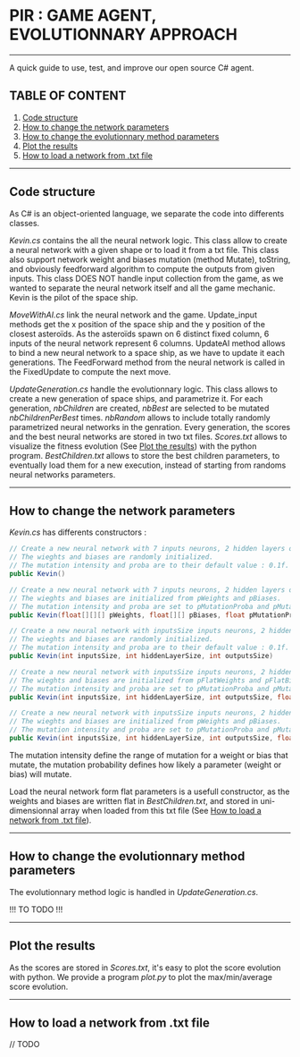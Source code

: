 # PIR : GAME AGENT, EVOLUTIONNARY APPROACH

***
A quick guide to use, test, and improve our open source C# agent.

## TABLE OF CONTENT 
1. [Code structure](#code-structure)
2. [How to change the network parameters](#network-parameters)
3. [How to change the evolutionnary method parameters](#evolutionnary-parameters)
4. [Plot the results](#plot)
5. [How to load a network from .txt file](#load-network)

***

## Code structure

As C# is an object-oriented language, we separate the code into differents classes.

*Kevin.cs* contains the all the neural network logic. This class allow to create a neural network with a given shape or to load it from a txt file. This class also support network weight and biases mutation (method Mutate), toString, and obviously feedforward algorithm to compute the outputs from given inputs. This class DOES NOT handle input collection from the game, as we wanted to separate the neural network itself and all the game mechanic. Kevin is the pilot of the space ship.

*MoveWithAI.cs* link the neural network and the game. Update_input methods get the x position of the space ship and the y position of the closest asteroïds. As the asteroïds spawn on 6 distinct fixed column, 6 inputs of the neural network represent 6 columns. UpdateAI method allows to bind a new neural network to a space ship, as we have to update it each generations. The FeedForward method from the neural network is called in the FixedUpdate to compute the next move.

*UpdateGeneration.cs* handle the evolutionnary logic. This class allows to create a new generation of space ships, and parametrize it. For each generation, *nbChildren* are created, *nbBest* are selected to be mutated *nbChildrenPerBest* times. *nbRandom* allows to include totally randomly parametrized neural networks in the genration. Every generation, the scores and the best neural networks are stored in two txt files. *Scores.txt* allows to visualize the fitness evolution (See [Plot the results](#plot)) with the python program. *BestChildren.txt* allows to store the best children parameters, to eventually load them for a new execution, instead of starting from randoms neural networks parameters.

***

## How to change the network parameters

*Kevin.cs* has differents constructors :

```cs
// Create a new neural network with 7 inputs neurons, 2 hidden layers of 8 neurons, 6 outputs neurons.
// The wieghts and biases are randomly initialized.
// The mutation intensity and proba are to their default value : 0.1f.
public Kevin()

// Create a new neural network with 7 inputs neurons, 2 hidden layers of 8 neurons, 3 outputs neurons.
// The wieghts and biases are initialized from pWeights and pBiases.
// The mutation intensity and proba are set to pMutationProba and pMutationIntensity.
public Kevin(float[][][] pWeights, float[][] pBiases, float pMutationProba, float pMutationIntensity)

// Create a new neural network with inputsSize inputs neurons, 2 hidden layers of hiddenLayerSize neurons, outputsSize outputs neurons.
// The wieghts and biases are randomly initialized.
// The mutation intensity and proba are to their default value : 0.1f.
public Kevin(int inputsSize, int hiddenLayerSize, int outputsSize)

// Create a new neural network with inputsSize inputs neurons, 2 hidden layers of hiddenLayerSize neurons, outputsSize outputs neurons
// The wieghts and biases are initialized from pFlatWeights and pFlatBiases.
// The mutation intensity and proba are set to pMutationProba and pMutationIntensity.
public Kevin(int inputsSize, int hiddenLayerSize, int outputsSize, float[] pFlatWeights, float[] pFlatBiases, float pMutationProba, float pMutationIntensity)

// Create a new neural network with inputsSize inputs neurons, 2 hidden layers of hiddenLayerSize neurons, outputsSize outputs neurons
// The wieghts and biases are initialized from pWeights and pBiases.
// The mutation intensity and proba are set to pMutationProba and pMutationIntensity.
public Kevin(int inputsSize, int hiddenLayerSize, int outputsSize, float[][][] pWeights, float[][] pBiases, float pMutationProba, float pMutationIntensity)
```

The mutation intensity define the range of mutation for a weight or bias that mutate, the mutation probability defines how likely a parameter (weight or bias) will mutate.

Load the neural network form flat parameters is a usefull constructor, as the weights and biases are written flat in *BestChildren.txt*, and stored in uni-dimensionnal array when loaded from this txt file (See [How to load a network from .txt file](#load-network)).

***

## How to change the evolutionnary method parameters

The evolutionnary method logic is handled in *UpdateGeneration.cs*.

!!! TO TODO !!!

***

## Plot the results

As the scores are stored in *Scores.txt*, it's easy to plot the score evolution with python. We provide a program *plot.py* to plot the max/min/average score evolution.   

***

## How to load a network from .txt file

// TODO